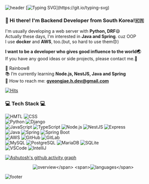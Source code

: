 ![header](https://capsule-render.vercel.app/api?type=waving&color=gradient&height=200&section=header&text=Hiyee!!&fontSize=50) <!--header div-->
[![Typing SVG](https://readme-typing-svg.herokuapp.com?lines=Good+day+everyone!!✋;Welcome+to+my+github!!;)](https://git.io/typing-svg)

### :wave: Hi there! I'm Backend Developer from South Korea!🇰🇷
I'm usually developing a web server with **Python, DRF**:smile:</br>
Actually these days, I'm interested in **Java and Spring**. cuz OOP</br>
I use **docker** and **AWS**, too.(but, so hard to use them:disappointed:)

**I want to be a developer who gives good influence to the world:earth_asia:**<br>If you have any good ideas or side projects, please contact me.:rainbow:

:office:  Rainbow8<br>:books:  I’m currently learning **Node.js, NestJS, Java and Spring**</br>:postbox:  How to reach me: **gyeongjae.h.dev@gmail.com**
<span> 
  
  [![Hits](https://hits.seeyoufarm.com/api/count/incr/badge.svg?url=https%3A%2F%2Fgithub.com%2Fhiyee-gj%2Fhit-counter&count_bg=%2379C83D&title_bg=%23555555&icon=&icon_color=%23E7E7E7&title=hits&edge_flat=false)](https://hits.seeyoufarm.com) 
  
</span>

<h3 align = left>💻 Tech Stack 💻</h3> <!--title div--> 
<div align = left> <!--tech stack div-->
  
![HMTL](https://img.shields.io/badge/HTML-E34F26?logo=HTML5&logoColor=white) ![CSS](https://img.shields.io/badge/CSS-1572B6?logo=CSS3&logoColor=white)</br>![Python](https://img.shields.io/badge/Python-3776AB?logo=Python&logoColor=white) ![Django](https://img.shields.io/badge/Django-092E20?logo=Django&logoColor=white)</br> ![JavaScript](https://img.shields.io/badge/JavaScript-F7DF1E?logo=JavaScript&logoColor=white) ![TypeScript](https://img.shields.io/badge/TypeScript-3178C6?logo=TypeScript&logoColor=white) ![Node.js](https://img.shields.io/badge/Node.js-339933?logo=Node.js&logoColor=white) ![NestJS](https://img.shields.io/badge/NestJS-E0234E?logo=NestJS&logoColor=white) ![Express](https://img.shields.io/badge/Express-000000?logo=Express&logoColor=white)</br> ![Java](https://img.shields.io/badge/Java-007396?logo=Java&logoColor=white) ![Spring](https://img.shields.io/badge/Spring-6DB33F?logo=Spring&logoColor=white) ![Spring Boot
](https://img.shields.io/badge/SpringBoot-6DB33F?logo=SpringBoot&logoColor=white)</br> ![AWS](https://img.shields.io/badge/AWS-232F3E?logo=AmazonAWS&logoColor=white) ![GitHub](https://img.shields.io/badge/GitHub-181717?logo=GitHub&logoColor=white) ![GitLab](https://img.shields.io/badge/GitLab-FCA121?logo=GitLab&logoColor=white)
</br>![MySQL](https://img.shields.io/badge/MySQL-4479A1?logo=MySQL&logoColor=white) ![PostgreSQL
](https://img.shields.io/badge/PostgreSQL-4169E1?logo=PostgreSQL&logoColor=white) ![MariaDB
](https://img.shields.io/badge/MariaDB-003545?logo=MariaDB&logoColor=white) ![SQLite
](https://img.shields.io/badge/SQLite-003B57?logo=SQLite&logoColor=white)</br> ![VSCode
](https://img.shields.io/badge/VisualStudioCode-007ACC?logo=VisualStudioCode&logoColor=white) ![IntelliJ
](https://img.shields.io/badge/IntelliJIDEA-000000?logo=IntelliJIDEA&logoColor=white)
</div>

[![Ashutosh's github activity graph](https://activity-graph.herokuapp.com/graph?username=hiyee-gj&theme=chartreuse-dark)](https://github.com/ashutosh00710/github-readme-activity-graph)

<div align=center>
  
<span>![overview](https://github.com/hiyee-gj/github-stats-transparent/blob/output/generated/overview.svg?)</span>
<span>![languages](https://github.com/hiyee-gj/github-stats-transparent/blob/output/generated/languages.svg?)</span>
  
</div>

  
![footer](https://capsule-render.vercel.app/api?type=waving&color=gradient&height=90&section=footer) <!--footer div-->
